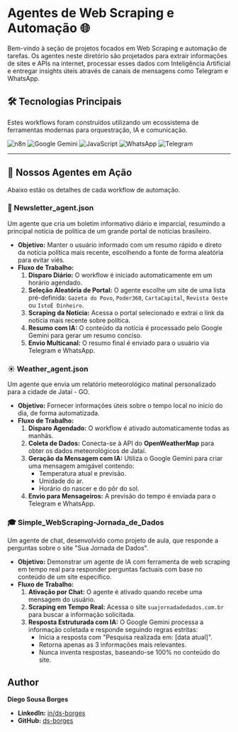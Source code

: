 # Agentes de Web Scraping e Automação 🌐

Bem-vindo à seção de projetos focados em Web Scraping e automação de tarefas. Os agentes neste diretório são projetados para extrair informações de sites e APIs na internet, processar esses dados com Inteligência Artificial e entregar insights úteis através de canais de mensagens como Telegram e WhatsApp.

## 🛠️ Tecnologias Principais

Estes workflows foram construídos utilizando um ecossistema de ferramentas modernas para orquestração, IA e comunicação.

![n8n](https://img.shields.io/badge/n8n-12B57F?style=for-the-badge&logo=n8n&logoColor=white)
![Google Gemini](https://img.shields.io/badge/Google_Gemini-8E77F0?style=for-the-badge&logo=googlegemini&logoColor=white)
![JavaScript](https://img.shields.io/badge/JavaScript-F7DF1E?style=for-the-badge&logo=javascript&logoColor=black)
![WhatsApp](https://img.shields.io/badge/WhatsApp-25D366?style=for-the-badge&logo=whatsapp&logoColor=white)
![Telegram](https://img.shields.io/badge/Telegram-26A5E4?style=for-the-badge&logo=telegram&logoColor=white)

---

## 🚀 Nossos Agentes em Ação

Abaixo estão os detalhes de cada workflow de automação.

### 📰 Newsletter_agent.json
Um agente que cria um boletim informativo diário e imparcial, resumindo a principal notícia de política de um grande portal de notícias brasileiro.

* **Objetivo:** Manter o usuário informado com um resumo rápido e direto da notícia política mais recente, escolhendo a fonte de forma aleatória para evitar viés.
* **Fluxo de Trabalho:**
    1.  **Disparo Diário:** O workflow é iniciado automaticamente em um horário agendado.
    2.  **Seleção Aleatória de Portal:** O agente escolhe um site de uma lista pré-definida: `Gazeta do Povo`, `Poder360`, `CartaCapital`, `Revista Oeste` ou `IstoÉ Dinheiro`.
    3.  **Scraping da Notícia:** Acessa o portal selecionado e extrai o link da notícia mais recente sobre política.
    4.  **Resumo com IA:** O conteúdo da notícia é processado pelo Google Gemini para gerar um resumo conciso.
    5.  **Envio Multicanal:** O resumo final é enviado para o usuário via Telegram e WhatsApp.

### ☀️ Weather_agent.json
Um agente que envia um relatório meteorológico matinal personalizado para a cidade de Jataí - GO.

* **Objetivo:** Fornecer informações úteis sobre o tempo local no início do dia, de forma automatizada.
* **Fluxo de Trabalho:**
    1.  **Disparo Agendado:** O workflow é ativado automaticamente todas as manhãs.
    2.  **Coleta de Dados:** Conecta-se à API do **OpenWeatherMap** para obter os dados meteorológicos de Jataí.
    3.  **Geração da Mensagem com IA:** Utiliza o Google Gemini para criar uma mensagem amigável contendo:
        * Temperatura atual e previsão.
        * Umidade do ar.
        * Horário do nascer e do pôr do sol.
    4.  **Envio para Mensageiros:** A previsão do tempo é enviada para o Telegram e WhatsApp.

### 🎓 Simple_WebScraping-Jornada_de_Dados
Um agente de chat, desenvolvido como projeto de aula, que responde a perguntas sobre o site "Sua Jornada de Dados".

* **Objetivo:** Demonstrar um agente de IA com ferramenta de web scraping em tempo real para responder perguntas factuais com base no conteúdo de um site específico.
* **Fluxo de Trabalho:**
    1.  **Ativação por Chat:** O agente é ativado quando recebe uma mensagem do usuário.
    2.  **Scraping em Tempo Real:** Acessa o site `suajornadadedados.com.br` para buscar a informação solicitada.
    3.  **Resposta Estruturada com IA:** O Google Gemini processa a informação coletada e responde seguindo regras estritas:
        * Inicia a resposta com "Pesquisa realizada em: [data atual]".
        * Retorna apenas as 3 informações mais relevantes.
        * Nunca inventa respostas, baseando-se 100% no conteúdo do site.

## Author

**Diego Sousa Borges**

* **LinkedIn:** [in/ds-borges](https://www.linkedin.com/in/ds-borges/)
* **GitHub:** [ds-borges](https://github.com/ds-borges)